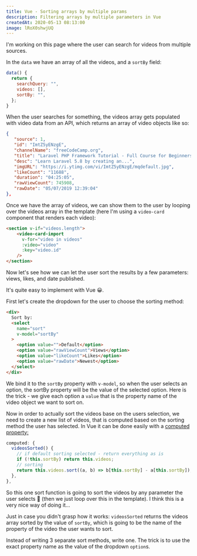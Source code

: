 ```yaml
---
title: Vue - Sorting arrays by multiple params
description: Filtering arrays by multiple parameters in Vue
createdAt: 2020-05-13 08:13:00
image: lRoX0shwjUQ
---
```


I'm working on this page where the user can search for videos from multiple sources.

In the `data` we have an array of all the videos, and a `sortBy` field:

```js
data() {
  return {
    searchQuery: "",
    videos: [],
    sortBy: "",
  };
}
```

When the user searches for something, the videos array gets populated with video data from an API, which returns an array of video objects like so:

```json
{
   "source": 1,
   "id": "ImtZ5yENzgE",
   "channelName": "freeCodeCamp.org",
   "title": "Laravel PHP Framework Tutorial - Full Course for Beginners (2019)",
   "desc": "Learn Laravel 5.8 by creating an...",
   "imgURL": "https://i.ytimg.com/vi/ImtZ5yENzgE/mqdefault.jpg",
   "likeCount": "11688",
   "duration": "04:25:05",
   "rawViewCount": 745908,
   "rawDate": "05/07/2019 12:39:04"
},
```

Once we have the array of videos, we can show them to the user by looping over the videos array in the template (here I'm using a `video-card` component that renders each video):

```html
<section v-if="videos.length">
    <video-card-import
      v-for="video in videos"
      :video="video"
      :key="video.id"
    />
</section>
```

Now let's see how we can let the user sort the results by a few parameters: views, likes, and date published.

It's quite easy to implement with Vue 😀.

First let's create the dropdown for the user to choose the sorting method:

```html
<div>
  Sort by:
  <select
    name="sort"
    v-model="sortBy"
  >
    <option value="">Default</option>
    <option value="rawViewCount">Views</option>
    <option value="likeCount">Likes</option>
    <option value="rawDate">Newest</option>
  </select>
</div>
```

We bind it to the `sortBy` property with `v-model`, so when the user selects an option, the sortBy property will be the value of the selected option. Here is the trick - we give each option a `value` that is the property name of the video object we want to sort on.

Now in order to actually sort the videos base on the users selection, we need to create a new list of videos, that is computed based on the sorting method the user has selected. In Vue it can be done easily with a [computed property:](https://vuejs.org/v2/guide/computed.html)

```js
computed: {
  videosSorted() {
    // if default sorting selected - return everything as is
    if (!this.sortBy) return this.videos;
    // sorting
    return this.videos.sort((a, b) => b[this.sortBy] - a[this.sortBy]);
  },
},
```

So this one sort function is going to sort the videos by any parameter the user selects 🎉 (then we just loop over this in the template). I think this is a very nice way of doing it...

Just in case you didn't grasp how it works: `videosSorted` returns the videos array sorted by the value of `sortBy`, which is going to be the name of the property of the video the user wants to sort.

Instead of writing 3 separate sort methods, write one. The trick is to use the exact property name as the value of the dropdown `option`s.
